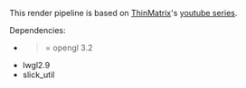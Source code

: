 This render pipeline is based on [ThinMatrix](https://www.youtube.com/channel/UCUkRj4qoT1bsWpE_C8lZYoQ)'s [youtube series](https://www.youtube.com/watch?v=VS8wlS9hF8E&list=PLRIWtICgwaX0u7Rf9zkZhLoLuZVfUksDP).


Dependencies:

* >= opengl 3.2
* lwgl2.9
* slick_util
